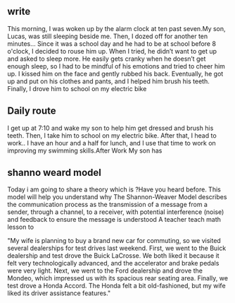 
## write
This morning, I was woken up by the alarm clock at ten past seven.My son, Lucas, was still sleeping beside me. Then, I dozed off for another ten minutes... Since it was a school day and he had to be at school before 8 o'clock, 
I decided to rouse him up. When I tried, he didn’t want to get up and asked to sleep more. He easily gets cranky when he doesn’t get enough sleep, so I had to be mindful of his emotions and tried to cheer him up. I kissed him on the face and gently rubbed his back. Eventually, he got up and put on his clothes and pants, and I helped him brush his teeth. Finally, I drove him to school on my electric bike

## Daily route
I get up at 7:10 and wake my son to help him get dressed and brush his teeth. Then, I take him to school on my electric bike. After that, I head to work.. I have an hour and a half for lunch, and I use that time to work on improving my swimming skills.After Work My son has 

## shanno weard model
Today i am going to share a theory which is ?Have you heard before.
This model will help you understand why 
The Shannon-Weaver Model describes the communication process as the transmission of a message from a sender, through a channel, to a receiver, with potential interference (noise) and feedback to ensure the message is understood
A teacher  teach math lesson to 




"My wife is planning to buy a brand new car for commuting, so we visited several dealerships for test drives last weekend. First, we went to the Buick dealership and test drove the Buick LaCrosse. We both liked it because it felt very technologically advanced, and the accelerator and brake pedals were very light. Next, we went to the Ford dealership and drove the Mondeo, which impressed us with its spacious rear seating area. Finally, we test drove a Honda Accord. The Honda felt a bit old-fashioned, but my wife liked its driver assistance features."